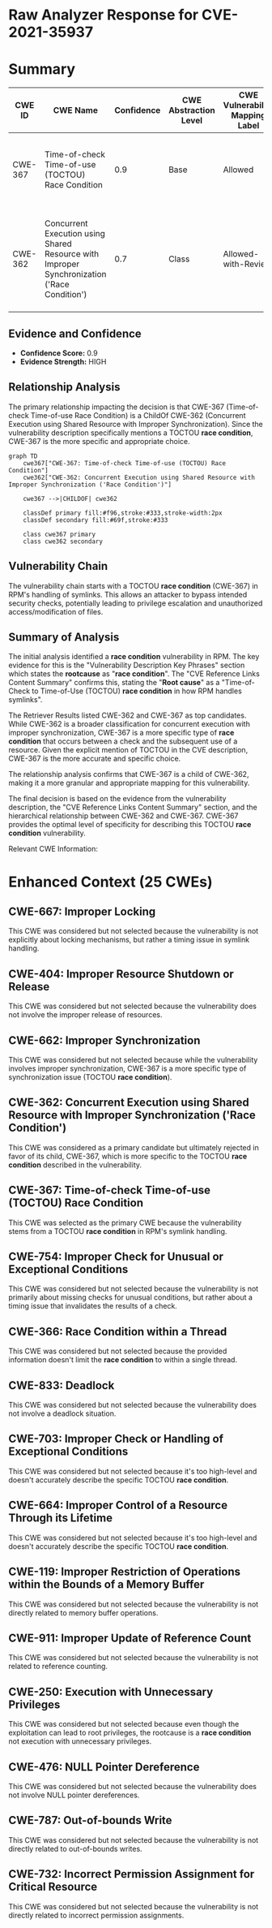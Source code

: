 # Raw Analyzer Response for CVE-2021-35937

# Summary
| CWE ID | CWE Name | Confidence | CWE Abstraction Level | CWE Vulnerability Mapping Label | CWE-Vulnerability Mapping Notes |
|---|---|---|---|---|---|
| CWE-367 | Time-of-check Time-of-use (TOCTOU) Race Condition | 0.9 | Base | Allowed | Primary CWE.  The vulnerability stems from a TOCTOU **race condition** in RPM's symlink handling. |
| CWE-362 | Concurrent Execution using Shared Resource with Improper Synchronization ('Race Condition') | 0.7 | Class | Allowed-with-Review | Secondary Candidate.  The vulnerability involves concurrent execution and **improper synchronization**, but CWE-367 is more specific. |

## Evidence and Confidence

*   **Confidence Score:** 0.9
*   **Evidence Strength:** HIGH

## Relationship Analysis
The primary relationship impacting the decision is that CWE-367 (Time-of-check Time-of-use Race Condition) is a ChildOf CWE-362 (Concurrent Execution using Shared Resource with Improper Synchronization). Since the vulnerability description specifically mentions a TOCTOU **race condition**, CWE-367 is the more specific and appropriate choice.

```mermaid
graph TD
    cwe367["CWE-367: Time-of-check Time-of-use (TOCTOU) Race Condition"]
    cwe362["CWE-362: Concurrent Execution using Shared Resource with Improper Synchronization ('Race Condition')"]
    
    cwe367 -->|CHILDOF| cwe362
    
    classDef primary fill:#f96,stroke:#333,stroke-width:2px
    classDef secondary fill:#69f,stroke:#333
    
    class cwe367 primary
    class cwe362 secondary
```

## Vulnerability Chain
The vulnerability chain starts with a TOCTOU **race condition** (CWE-367) in RPM's handling of symlinks. This allows an attacker to bypass intended security checks, potentially leading to privilege escalation and unauthorized access/modification of files.

## Summary of Analysis
The initial analysis identified a **race condition** vulnerability in RPM. The key evidence for this is the "Vulnerability Description Key Phrases" section which states the **rootcause** as "**race condition**". The "CVE Reference Links Content Summary" confirms this, stating the "**Root cause**" as a "Time-of-Check to Time-of-Use (TOCTOU) **race condition** in how RPM handles symlinks".

The Retriever Results listed CWE-362 and CWE-367 as top candidates. While CWE-362 is a broader classification for concurrent execution with improper synchronization, CWE-367 is a more specific type of **race condition** that occurs between a check and the subsequent use of a resource. Given the explicit mention of TOCTOU in the CVE description, CWE-367 is the more accurate and specific choice.

The relationship analysis confirms that CWE-367 is a child of CWE-362, making it a more granular and appropriate mapping for this vulnerability.

The final decision is based on the evidence from the vulnerability description, the "CVE Reference Links Content Summary" section, and the hierarchical relationship between CWE-362 and CWE-367. CWE-367 provides the optimal level of specificity for describing this TOCTOU **race condition** vulnerability.

Relevant CWE Information:

# Enhanced Context (25 CWEs)

## CWE-667: Improper Locking
This CWE was considered but not selected because the vulnerability is not explicitly about locking mechanisms, but rather a timing issue in symlink handling.

## CWE-404: Improper Resource Shutdown or Release
This CWE was considered but not selected because the vulnerability does not involve the improper release of resources.

## CWE-662: Improper Synchronization
This CWE was considered but not selected because while the vulnerability involves improper synchronization, CWE-367 is a more specific type of synchronization issue (TOCTOU **race condition**).

## CWE-362: Concurrent Execution using Shared Resource with Improper Synchronization ('Race Condition')
This CWE was considered as a primary candidate but ultimately rejected in favor of its child, CWE-367, which is more specific to the TOCTOU **race condition** described in the vulnerability.

## CWE-367: Time-of-check Time-of-use (TOCTOU) Race Condition
This CWE was selected as the primary CWE because the vulnerability stems from a TOCTOU **race condition** in RPM's symlink handling.

## CWE-754: Improper Check for Unusual or Exceptional Conditions
This CWE was considered but not selected because the vulnerability is not primarily about missing checks for unusual conditions, but rather about a timing issue that invalidates the results of a check.

## CWE-366: Race Condition within a Thread
This CWE was considered but not selected because the provided information doesn't limit the **race condition** to within a single thread.

## CWE-833: Deadlock
This CWE was considered but not selected because the vulnerability does not involve a deadlock situation.

## CWE-703: Improper Check or Handling of Exceptional Conditions
This CWE was considered but not selected because it's too high-level and doesn't accurately describe the specific TOCTOU **race condition**.

## CWE-664: Improper Control of a Resource Through its Lifetime
This CWE was considered but not selected because it's too high-level and doesn't accurately describe the specific TOCTOU **race condition**.

## CWE-119: Improper Restriction of Operations within the Bounds of a Memory Buffer
This CWE was considered but not selected because the vulnerability is not directly related to memory buffer operations.
## CWE-911: Improper Update of Reference Count
This CWE was considered but not selected because the vulnerability is not related to reference counting.
## CWE-250: Execution with Unnecessary Privileges
This CWE was considered but not selected because even though the exploitation can lead to root privileges, the rootcause is a **race condition** not execution with unnecessary privileges.
## CWE-476: NULL Pointer Dereference
This CWE was considered but not selected because the vulnerability does not involve NULL pointer dereferences.
## CWE-787: Out-of-bounds Write
This CWE was considered but not selected because the vulnerability is not directly related to out-of-bounds writes.
## CWE-732: Incorrect Permission Assignment for Critical Resource
This CWE was considered but not selected because the vulnerability is not directly related to incorrect permission assignments.